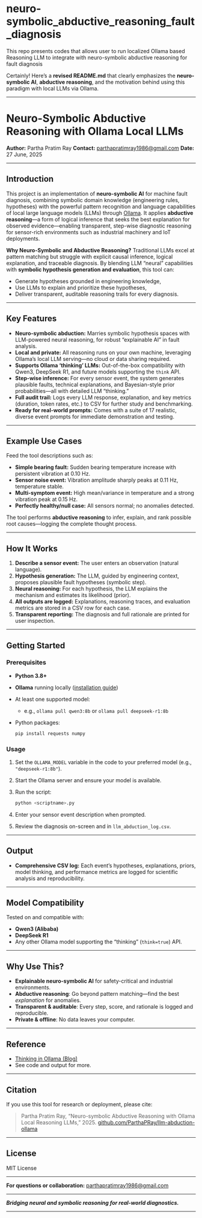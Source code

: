 # neuro-symbolic_abductive_reasoning_fault_diagnosis
This repo presents codes that allows user to run localized Ollama based Reasoning LLM to integrate with neuro-symbolic abductive reasoning for fault diagnosis

Certainly! Here’s a **revised README.md** that clearly emphasizes the **neuro-symbolic AI**, **abductive reasoning**, and the motivation behind using this paradigm with local LLMs via Ollama.

---

# Neuro-Symbolic Abductive Reasoning with Ollama Local LLMs

**Author:** Partha Pratim Ray
**Contact:** [parthapratimray1986@gmail.com](mailto:parthapratimray1986@gmail.com)
**Date:** 27 June, 2025

---

## Introduction

This project is an implementation of **neuro-symbolic AI** for machine fault diagnosis, combining symbolic domain knowledge (engineering rules, hypotheses) with the powerful pattern recognition and language capabilities of local large language models (LLMs) through [Ollama](https://ollama.com/).
It applies **abductive reasoning**—a form of logical inference that seeks the best explanation for observed evidence—enabling transparent, step-wise diagnostic reasoning for sensor-rich environments such as industrial machinery and IoT deployments.

**Why Neuro-Symbolic and Abductive Reasoning?**
Traditional LLMs excel at pattern matching but struggle with explicit causal inference, logical explanation, and traceable diagnosis. By blending LLM “neural” capabilities with **symbolic hypothesis generation and evaluation**, this tool can:

* Generate hypotheses grounded in engineering knowledge,
* Use LLMs to explain and prioritize these hypotheses,
* Deliver transparent, auditable reasoning trails for every diagnosis.

---

## Key Features

* **Neuro-symbolic abduction:** Marries symbolic hypothesis spaces with LLM-powered neural reasoning, for robust “explainable AI” in fault analysis.
* **Local and private:** All reasoning runs on your own machine, leveraging Ollama’s local LLM serving—no cloud or data sharing required.
* **Supports Ollama ‘thinking’ LLMs:** Out-of-the-box compatibility with Qwen3, DeepSeek R1, and future models supporting the `think` API.
* **Step-wise inference:** For every sensor event, the system generates plausible faults, technical explanations, and Bayesian-style prior probabilities—all with detailed LLM “thinking.”
* **Full audit trail:** Logs every LLM response, explanation, and key metrics (duration, token rates, etc.) to CSV for further study and benchmarking.
* **Ready for real-world prompts:** Comes with a suite of 17 realistic, diverse event prompts for immediate demonstration and testing.

---

## Example Use Cases

Feed the tool descriptions such as:

* **Simple bearing fault:** Sudden bearing temperature increase with persistent vibration at 0.10 Hz.
* **Sensor noise event:** Vibration amplitude sharply peaks at 0.11 Hz, temperature stable.
* **Multi-symptom event:** High mean/variance in temperature and a strong vibration peak at 0.15 Hz.
* **Perfectly healthy/null case:** All sensors normal; no anomalies detected.

The tool performs **abductive reasoning** to infer, explain, and rank possible root causes—logging the complete thought process.

---

## How It Works

1. **Describe a sensor event:** The user enters an observation (natural language).
2. **Hypothesis generation:** The LLM, guided by engineering context, proposes plausible fault hypotheses (symbolic step).
3. **Neural reasoning:** For each hypothesis, the LLM explains the mechanism and estimates its likelihood (prior).
4. **All outputs are logged:** Explanations, reasoning traces, and evaluation metrics are stored in a CSV row for each case.
5. **Transparent reporting:** The diagnosis and full rationale are printed for user inspection.

---

## Getting Started

### Prerequisites

* **Python 3.8+**
* **Ollama** running locally ([installation guide](https://ollama.com/download))
* At least one supported model:

  * e.g., `ollama pull qwen3:8b` or `ollama pull deepseek-r1:8b`
* Python packages:

  ```bash
  pip install requests numpy
  ```

### Usage

1. Set the `OLLAMA_MODEL` variable in the code to your preferred model (e.g., `"deepseek-r1:8b"`).
2. Start the Ollama server and ensure your model is available.
3. Run the script:

   ```bash
   python <scriptname>.py
   ```
4. Enter your sensor event description when prompted.
5. Review the diagnosis on-screen and in `llm_abduction_log.csv`.

---

## Output

* **Comprehensive CSV log:**
  Each event’s hypotheses, explanations, priors, model thinking, and performance metrics are logged for scientific analysis and reproducibility.

---

## Model Compatibility

Tested on and compatible with:

* **Qwen3 (Alibaba)**
* **DeepSeek R1**
* Any other Ollama model supporting the “thinking” (`think=true`) API.

---

## Why Use This?

* **Explainable neuro-symbolic AI** for safety-critical and industrial environments.
* **Abductive reasoning**: Go beyond pattern matching—find the best *explanation* for anomalies.
* **Transparent & auditable**: Every step, score, and rationale is logged and reproducible.
* **Private & offline**: No data leaves your computer.

---

## Reference

* [Thinking in Ollama (Blog)](https://ollama.com/blog/thinking)
* See code and output for more.

---

## Citation

If you use this tool for research or deployment, please cite:

> Partha Pratim Ray, “Neuro-symbolic Abductive Reasoning with Ollama Local Reasoning LLMs,” 2025.
> [github.com/ParthaPRay/llm-abduction-ollama](https://github.com/ParthaPRay/llm-abduction-ollama)

---

## License

MIT License

---

**For questions or collaboration:**
[parthapratimray1986@gmail.com](mailto:parthapratimray1986@gmail.com)

---

***Bridging neural and symbolic reasoning for real-world diagnostics.***

---
